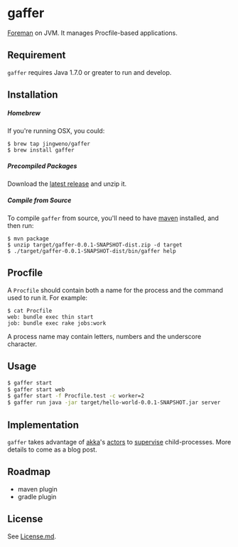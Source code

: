 # gaffer

[Foreman](https://github.com/ddollar/foreman) on JVM. It manages Procfile-based applications.

## Requirement

`gaffer` requires Java 1.7.0 or greater to run and develop.

## Installation

##### Homebrew

If you're running OSX, you could:

```
$ brew tap jingweno/gaffer
$ brew install gaffer
```

##### Precompiled Packages

Download the [latest release](https://github.com/jingweno/gaffer/releases) and unzip it.

##### Compile from Source

To compile `gaffer` from source, you'll need to have [maven](http://maven.apache.org/) installed, and then run:

```
$ mvn package
$ unzip target/gaffer-0.0.1-SNAPSHOT-dist.zip -d target
$ ./target/gaffer-0.0.1-SNAPSHOT-dist/bin/gaffer help
```

## Procfile

A `Procfile` should contain both a name for the process and the command used to run it.
For example:

```
$ cat Procfile
web: bundle exec thin start
job: bundle exec rake jobs:work
```
A process name may contain letters, numbers and the underscore character.

## Usage

```sh
$ gaffer start
$ gaffer start web
$ gaffer start -f Procfile.test -c worker=2
$ gaffer run java -jar target/hello-world-0.0.1-SNAPSHOT.jar server
```

## Implementation

`gaffer` takes advantage of [akka](http://akka.io/)'s [actors](http://en.wikipedia.org/wiki/Actor_model) to [supervise](http://doc.akka.io/docs/akka/snapshot/general/supervision.html) child-processes. More details to come as a blog post.

## Roadmap

* maven plugin
* gradle plugin

## License

See [License.md](https://github.com/jingweno/gaffer/blob/master/LICENSE.md).
